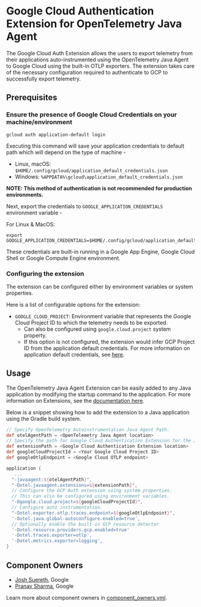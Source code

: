 # Google Cloud Authentication Extension for OpenTelemetry Java Agent

The Google Cloud Auth Extension allows the users to export telemetry from their applications auto-instrumented using the OpenTelemetry Java Agent to Google Cloud using the built-in OTLP exporters.
The extension takes care of the necessary configuration required to authenticate to GCP to successfully export telemetry.

## Prerequisites

### Ensure the presence of Google Cloud Credentials on your machine/environment

```shell
gcloud auth application-default login
```

Executing this command will save your application credentials to default path which will depend on the type of machine -

- Linux, macOS: `$HOME/.config/gcloud/application_default_credentials.json`
- Windows: `%APPDATA%\gcloud\application_default_credentials.json`

**NOTE: This method of authentication is not recommended for production environments.**

Next, export the credentials to `GOOGLE_APPLICATION_CREDENTIALS` environment variable -

For Linux & MacOS:

```shell
export GOOGLE_APPLICATION_CREDENTIALS=$HOME/.config/gcloud/application_default_credentials.json
```

These credentials are built-in running in a Google App Engine, Google Cloud Shell or Google Compute Engine environment.

### Configuring the extension

The extension can be configured either by environment variables or system properties.

Here is a list of configurable options for the extension:

- `GOOGLE_CLOUD_PROJECT`: Environment variable that represents the Google Cloud Project ID to which the telemetry needs to be exported.
  - Can also be configured using `google.cloud.project` system property.
  - If this option is not configured, the extension would infer GCP Project ID from the application default credentials. For more information on application default credentials, see [here](https://cloud.google.com/docs/authentication/application-default-credentials).

## Usage

The OpenTelemetry Java Agent Extension can be easily added to any Java application by modifying the startup command to the application.
For more information on Extensions, see the [documentation here](https://github.com/open-telemetry/opentelemetry-java-instrumentation/blob/main/examples/extension/README.md).

Below is a snippet showing how to add the extension to a Java application using the Gradle build system.

```gradle
// Specify OpenTelemetry Autoinstrumentation Java Agent Path.
def otelAgentPath = <OpenTelemetry Java Agent location>
// Specify the path for Google Cloud Authentication Extension for the Java Agent.
def extensionPath = <Google Cloud Authentication Extension location>
def googleCloudProjectId = <Your Google Cloud Project ID>
def googleOtlpEndpoint = <Google Cloud OTLP endpoint>

application {
   ...
  "-javaagent:${otelAgentPath}",
  "-Dotel.javaagent.extensions=${extensionPath}",
  // Configure the GCP Auth extension using system properties.
  // This can also be configured using environment variables.
  "-Dgoogle.cloud.project=${googleCloudProjectId}",
  // Configure auto instrumentation.
  "-Dotel.exporter.otlp.traces.endpoint=${googleOtlpEndpoint}",
  '-Dotel.java.global-autoconfigure.enabled=true',
  // Optionally enable the built-in GCP resource detector
  '-Dotel.resource.providers.gcp.enabled=true'
  '-Dotel.traces.exporter=otlp',
  '-Dotel.metrics.exporter=logging',
}
```

## Component Owners

- [Josh Suereth](https://github.com/jsuereth), Google
- [Pranav Sharma](https://github.com/psx95), Google

Learn more about component owners in [component_owners.yml](../.github/component_owners.yml).
